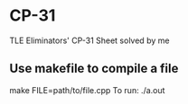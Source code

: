 # CP-31
TLE Eliminators' CP-31 Sheet solved by me

## Use makefile to compile a file
make FILE=path/to/file.cpp
To run: ./a.out

